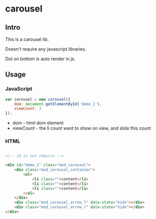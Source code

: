 # carousel

## Intro

This is a carousel lib.

Doesn't require any javascript libraries.

Dot on bottom is auto render in js.

## Usage

### JavaScript

```javascript
var carousel = new carousel({
    dom: document.getElementById('demo_1'),
    viewCount: 3
});
```

* dom - html dom element
* viewCount - the li count want to show on view, and slide this count

### HTML

```html

<!-- id is not require -->

<div id="demo_1" class="mod_carousel">
    <div class="mod_carousel_container">
        <ol>
            <li class="">content</li>
            <li class="">content</li>
            <li class="">content</li>
        </ol>
    </div>
    <div class="mod_carousel_arrow_l" data-state="hide"></div>
    <div class="mod_carousel_arrow_r" data-state="hide"></div>
</div>
```

